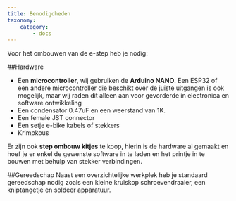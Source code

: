```yaml
---
title: Benodigdheden
taxonomy:
    category:
        - docs
---
```


Voor het ombouwen van de e-step heb je nodig:

##Hardware
* Een **microcontroller**, wij gebruiken de **Arduino NANO**. Een ESP32 of een andere microcontroller die beschikt over de juiste uitgangen is ook mogelijk, maar wij raden dit alleen aan voor gevorderde in electronica en software ontwikkeling
* Een condensator 0.47uF en een weerstand van 1K.
* Een female JST connector
* Een setje e-bike kabels of stekkers
* Krimpkous

Er zijn ook **step ombouw kitjes** te koop, hierin is de hardware al gemaakt en hoef je er enkel de gewenste software in te laden en het printje in te bouwen met behulp van stekker verbindingen.

##Gereedschap
Naast een overzichtelijke werkplek heb je standaard gereedschap nodig zoals een kleine kruiskop schroevendraaier, een kniptangetje en soldeer apparatuur.
